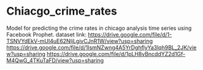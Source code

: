 # Chiacgo_crime_rates
Model for predicting the crime rates in chicago analysis time series using Facebook Prophet.
dataset link:
https://drive.google.com/file/d/1-TSNVYdEkV-mUI4uE62NljLgivCJnR1W/view?usp=sharing
https://drive.google.com/file/d/1IsmNZwng4A5YrDghflyYa3lqh9BL_2JK/view?usp=sharing
https://drive.google.com/file/d/1pLH8vBncddYZ2d1Gf-M4QwG_4TKuTaFD/view?usp=sharing
